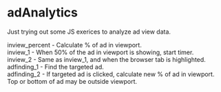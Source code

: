 # adAnalytics

Just trying out some JS exerices to analyze ad view data.  <br />

inview_percent - Calculate % of ad in viewport. <br />
inview_1 - When 50% of the ad in viewport is showing, start timer.<br />
inview_2 - Same as inview_1, and when the browser tab is highlighted.<br />
adfinding_1 - Find the targeted ad.<br />
adfinding_2 - If targeted ad is clicked, calculate new % of ad in viewport.  Top or bottom of ad may be outside viewport. <br />
